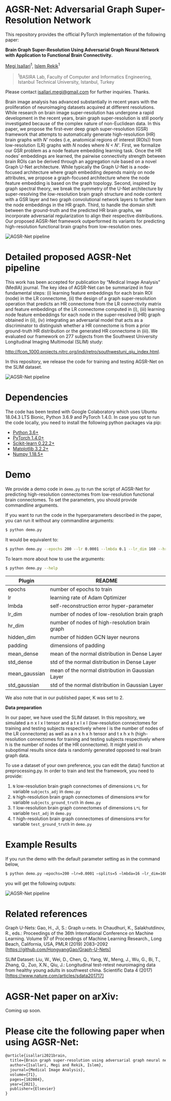 # AGSR-Net: Adversarial Graph Super-Resolution Network

This repository provides the official PyTorch implementation of the following paper:

**Brain Graph Super-Resolution Using Adversarial Graph Neural Network with Application to Functional Brain Connectivity.**

[Megi Isallari](https://github.com/meg-i)<sup>1</sup>, [Islem Rekik](https://basira-lab.com/)<sup>1</sup>

> <sup>1</sup>BASIRA Lab, Faculty of Computer and Informatics Engineering, Istanbul Technical University, Istanbul, Turkey

Please contact isallari.megi@gmail.com for further inquiries. Thanks.

Brain image analysis has advanced substantially in recent years with the proliferation of neuroimaging datasets acquired at different resolutions. While research on brain image super-resolution has undergone a rapid development in the recent years, brain graph super-resolution is still poorly investigated because of the complex nature of non-Euclidean data. In this paper, we propose the first-ever deep graph super-resolution (GSR) framework that attempts to automatically generate high-resolution (HR) brain graphs with _N'_ nodes (i.e, anatomical regions of interest (ROIs)) from low-resolution (LR) graphs with _N_ nodes where _N < N'_. First, we formalize our GSR problem as a node feature embedding learning task. Once the HR nodes’ embeddings are learned, the pairwise connectivity strength between brain ROIs can be derived through an aggregation rule based on a novel Graph U-Net architecture. While typically the Graph U-Net is a node-focused architecture where graph embedding depends mainly on node attributes, we propose a graph-focused architecture where the node feature embedding is based on the graph topology. Second, inspired by graph spectral theory, we break the
symmetry of the U-Net architecture by super-resolving the low-resolution brain graph structure and node content with a GSR layer and two graph convolutional network layers to further learn the node embeddings in the
HR graph. Third, to handle the domain shift between the ground-truth and the predicted HR brain graphs, we incorporate adversarial regularization to align their respective distributions. Our proposed AGSR-Net framework outperformed its variants for predicting high-resolution functional brain graphs from low-resolution ones.

![AGSR-Net pipeline](/images/concept_fig.png)

# Detailed proposed AGSR-Net pipeline

This work has been accepted for publication by “Medical Image Analysis” (MedIA) journal. The key idea of AGSR-Net can be summarized in four fundamental steps: (i) learning feature embeddings for each brain ROI
(node) in the LR connectome, (ii) the design of a graph super-resolution operation that predicts an HR connectome from the LR connectivity matrix and feature embeddings of the LR connectome computed in (i), (iii) learning node feature embeddings for each node in the super-resolved (HR) graph obtained in (ii), (iv) integrating an adversarial model that acts as a discriminator to distinguish whether a HR connectome is from a prior ground-truth HR distribution or the generated HR connectome in (iii). We evaluated our framework on 277 subjects from the Southwest University Longitudinal Imaging Multimodal (SLIM) study:

http://fcon_1000.projects.nitrc.org/indi/retro/southwestuni_qiu_index.html.

In this repository, we release the code for training and testing AGSR-Net on the SLIM dataset.

![AGSR-Net pipeline](/images/overallfig.png)

# Dependencies

The code has been tested with Google Colaboratory which uses Ubuntu 18.04.3 LTS Bionic,
Python 3.6.9 and PyTorch 1.4.0. In case you opt to run the code locally, you need to install the following python packages via pip:

- [Python 3.6+](https://www.python.org/)
- [PyTorch 1.4.0+](http://pytorch.org/)
- [Scikit-learn 0.22.2+](https://scikit-learn.org/stable/)
- [Matplotlib 3.2.2+](https://matplotlib.org/)
- [Numpy 1.18.5+](https://numpy.org/)

# Demo

We provide a demo code in `demo.py` to run the script of AGSR-Net for predicting high-resolution connectomes from low-resolution functional brain connectomes. To set the parameters, you should provide commandline arguments.

If you want to run the code in the hyperparameters described in the paper, you can run it without any commandline arguments:

```sh
$ python demo.py
```

It would be equivalent to:

```sh
$ python demo.py --epochs 200 --lr 0.0001 --lmbda 0.1 --lr_dim 160 --hr_dim 320 --hidden_dim 320 --padding 26 --mean_dense 0 --std_dense 0.01 --mean_gaussian 0 --std_gaussian 0.1
```

To learn more about how to use the arguments:

```sh
$ python demo.py --help
```

| Plugin        | README                                            |
| ------------- | ------------------------------------------------- |
| epochs        | number of epochs to train                         |
| lr            | learning rate of Adam Optimizer                   |
| lmbda         | self-reconstruction error hyper-parameter         |
| lr_dim        | number of nodes of low-resolution brain graph     |
| hr_dim        | number of nodes of high-resolution brain graph    |
| hidden_dim    | number of hidden GCN layer neurons                |
| padding       | dimensions of padding                             |
| mean_dense    | mean of the normal distribution in Dense Layer    |
| std_dense     | std of the normal distribution in Dense Layer     |
| mean_gaussian | mean of the normal distribution in Gaussian Layer |
| std_gaussian  | std of the normal distribution in Gaussian Layer  |

We also note that in our published paper, K was set to 2.

**Data preparation**

In our paper, we have used the SLIM dataset. In this repository, we simulated a n x l x l tensor and a t x l x l (low-resolution connectomes for training and testing subjects respectively where l is the number of nodes of the LR connectome) as well as a n x h x h tensor and t x h x h (high-resolution connectomes for training and testing subjects respectively where h is the number of nodes of the HR connectome). It might yield in suboptimal results since data is randomly generated opposed to real brain graph data.

To use a dataset of your own preference, you can edit the data() function at preprocessing.py. In order to train and test the framework, you need to provide:

1. `N` low-resolution brain graph connectomes of dimensions `L*L` for variable `subjects_adj` in `demo.py`
2. `N` high-resolution brain graph connectomes of dimensions `H*H` for variable `subjects_ground_truth` in `demo.py`
3. `T` low-resolution brain graph connectomes of dimensions `L*L` for variable `test_adj` in `demo.py`
4. `T` high-resolution brain graph connectomes of dimensions `H*H` for variable `test_ground_truth` in `demo.py`

# Example Results

If you run the demo with the default parameter setting as in the command below,

```sh
$ python demo.py –epochs=200 –lr=0.0001 –splits=5 –lmbda=16 –lr_dim=160 –hr_dim=320 –hidden_dim=320 –padding=26
```

you will get the following outputs:

![AGSR-Net pipeline](/images/example.jpg)

# Related references

Graph U-Nets: Gao, H., Ji, S.: Graph u-nets. In Chaudhuri, K., Salakhutdinov, R., eds.: Proceedings of the
36th International Conference on Machine Learning. Volume 97 of Proceedings of Machine Learning Research., Long Beach, California, USA, PMLR (2019) 2083–2092 [https://github.com/HongyangGao/Graph-U-Nets]

SLIM Dataset: Liu, W., Wei, D., Chen, Q., Yang, W., Meng, J., Wu, G., Bi, T., Zhang, Q., Zuo, X.N., Qiu,
J.: Longitudinal test-retest neuroimaging data from healthy young adults in southwest china. Scientific Data 4 (2017) [https://www.nature.com/articles/sdata201717]

# AGSR-Net paper on arXiv:

Coming up soon.

# Please cite the following paper when using AGSR-Net:

```latex
@article{isallari2021brain,
  title={Brain graph super-resolution using adversarial graph neural network with application to functional brain connectivity},
  author={Isallari, Megi and Rekik, Islem},
  journal={Medical Image Analysis},
  volume={71},
  pages={102084},
  year={2021},
  publisher={Elsevier}
}
```
